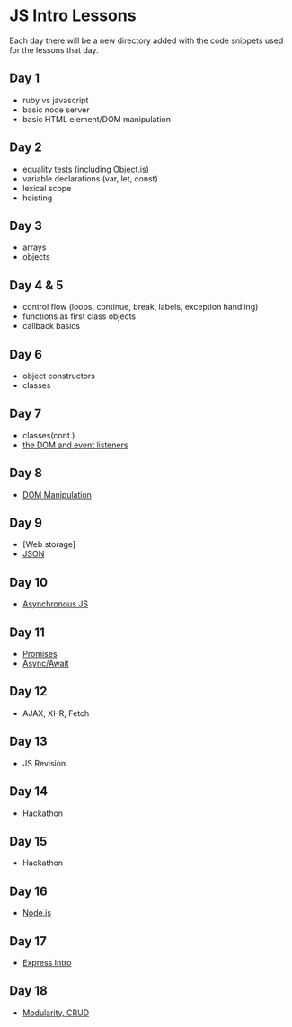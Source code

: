 # JS Intro Lessons

Each day there will be a new directory added with the code snippets used for the lessons that day.

## Day 1

- ruby vs javascript
- basic node server
- basic HTML element/DOM manipulation

## Day 2

- equality tests (including Object.is)
- variable declarations (var, let, const)
- lexical scope
- hoisting

## Day 3

- arrays
- objects

## Day 4 & 5

- control flow (loops, continue, break, labels, exception handling)
- functions as first class objects
- callback basics

## Day 6

- object constructors
- classes

## Day 7

- classes(cont.)
- [the DOM and event listeners](Dom_EventListeners/README.md)

## Day 8

- [DOM Manipulation](DOM_Manipulation/README.md)

## Day 9

- [Web storage]
- [JSON](JSON/README.md)

## Day 10

- [Asynchronous JS](Sync_Async_EventLoop/README.md)

## Day 11

- [Promises](Promises/README.md)
- [Async/Await](Async_Await/README.md)

## Day 12
- AJAX, XHR, Fetch

## Day 13
- JS Revision

## Day 14
- Hackathon

## Day 15
- Hackathon

## Day 16
- [Node.js](https://github.com/CoderAcademy-BRI/js-intro-lessons/tree/master/Node)
  
## Day 17
- [Express Intro](https://github.com/CoderAcademy-BRI/js-intro-lessons/tree/master/Express)

## Day 18
- [Modularity, CRUD](https://github.com/CoderAcademy-BRI/js-intro-lessons/tree/master/Modularity)
